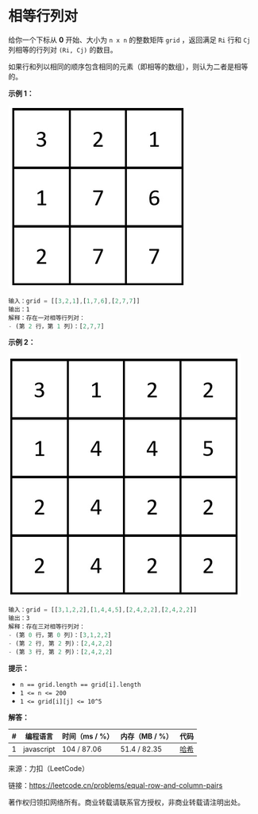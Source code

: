 # 相等行列对

给你一个下标从 **0** 开始、大小为 `n x n` 的整数矩阵 `grid` ，返回满足 `Ri` 行和 `Cj` 列相等的行列对 `(Ri, Cj)` 的数目。

如果行和列以相同的顺序包含相同的元素（即相等的数组），则认为二者是相等的。

**示例 1：**

![示例1](./eg1.jpg)

``` javascript
输入：grid = [[3,2,1],[1,7,6],[2,7,7]]
输出：1
解释：存在一对相等行列对：
- (第 2 行，第 1 列)：[2,7,7]
```

**示例 2：**

![示例2](./eg2.jpg)

``` javascript
输入：grid = [[3,1,2,2],[1,4,4,5],[2,4,2,2],[2,4,2,2]]
输出：3
解释：存在三对相等行列对：
- (第 0 行，第 0 列)：[3,1,2,2]
- (第 2 行, 第 2 列)：[2,4,2,2]
- (第 3 行, 第 2 列)：[2,4,2,2]
```

**提示：**

- `n == grid.length == grid[i].length`
- `1 <= n <= 200`
- `1 <= grid[i][j] <= 10^5`

**解答：**

**#**|**编程语言**|**时间（ms / %）**|**内存（MB / %）**|**代码**
--|--|--|--|--
1|javascript|104 / 87.06|51.4 / 82.35|[哈希](./javascript/ac_v1.js)

来源：力扣（LeetCode）

链接：https://leetcode.cn/problems/equal-row-and-column-pairs

著作权归领扣网络所有。商业转载请联系官方授权，非商业转载请注明出处。
